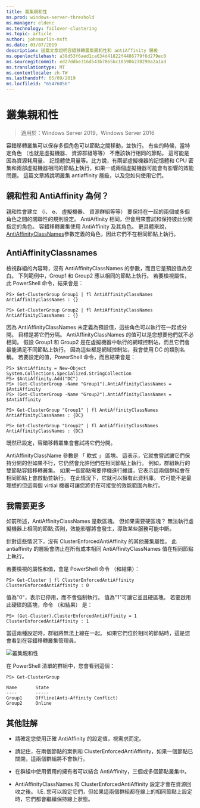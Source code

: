 ```yaml
---
title: 叢集親和性
ms.prod: windows-server-threshold
ms.manager: eldenc
ms.technology: failover-clustering
ms.topic: article
author: johnmarlin-msft
ms.date: 03/07/2019
description: 這篇文章說明容錯移轉叢集親和性和 antiAffinity 層級
ms.openlocfilehash: a38d53f6aed1ca634d41822f4486779f6d279ec0
ms.sourcegitcommit: ed27ddbe316d543b7865bc10590b238290a2a1ad
ms.translationtype: MT
ms.contentlocale: zh-TW
ms.lasthandoff: 05/09/2019
ms.locfileid: "65476056"
---
```

# <a name="cluster-affinity"></a>叢集親和性

> 適用於：Windows Server 2019，Windows Server 2016

容錯移轉叢集可以保存多個角色可以節點之間移動，並執行。  有些的時候，當特定角色 （也就是虛擬機器、 資源群組等等） 不應該執行相同的節點。  這可能是因為資源耗用量、 記憶體使用量等。比方說，有兩部虛擬機器的記憶體和 CPU 密集和兩部虛擬機器相同的節點上執行，如果一或兩個虛擬機器可能會有影響的效能問題。  這篇文章將說明叢集 antiaffinity 層級，以及您如何使用它們。

## <a name="what-is-affinity-and-antiaffinity"></a>親和性和 AntiAffinity 為何？

親和性會建立 （i、 e、 虛擬機器、 資源群組等等） 要保持在一起的兩個或多個角色之間的關聯性的規則設定。  AntiAffinity 相同，但會用來嘗試和保持彼此分開指定的角色。  容錯移轉叢集使用 AntiAffinity 及其角色。  更具體來說， [AntiAffinityClassNames](https://docs.microsoft.com/previous-versions/windows/desktop/mscs/groups-antiaffinityclassnames)參數定義的角色，因此它們不在相同節點上執行。  

## <a name="antiaffinityclassnames"></a>AntiAffinityClassnames

檢視群組的內容時，沒有 AntiAffinityClassNames 的參數，而且它是預設值為空白。  下列範例中，Group1 和 Group2 應以相同的節點上執行。  若要檢視屬性，此 PowerShell 命令，結果會是：

    PS> Get-ClusterGroup Group1 | fl AntiAffinityClassNames
    AntiAffinityClassNames : {}

    PS> Get-ClusterGroup Group2 | fl AntiAffinityClassNames
    AntiAffinityClassNames : {}

因為 AntiAffinityClassNames 未定義為預設值，這些角色可以執行在一起或分開。  目標是將它們分隔。  AntiAffinityClassNames 的值可以是您想要他們就不必相同。  假設 Group1 和 Group2 是在虛擬機器中執行的網域控制站，而且它們會最能滿足不同節點上執行。  因為這些都是網域控制站，我會使用 DC 的類別名稱。  若要設定的值，PowerShell 命令，而且結果會是：

    PS> $AntiAffinity = New-Object System.Collections.Specialized.StringCollection
    PS> $AntiAffinity.Add("DC")
    PS> (Get-ClusterGroup -Name "Group1").AntiAffinityClassNames = $AntiAffinity
    PS> (Get-ClusterGroup -Name "Group2").AntiAffinityClassNames = $AntiAffinity

    PS> Get-ClusterGroup "Group1" | fl AntiAffinityClassNames
    AntiAffinityClassNames : {DC}

    PS> Get-ClusterGroup "Group2" | fl AntiAffinityClassNames
    AntiAffinityClassNames : {DC}

既然已設定，容錯移轉叢集會嘗試將它們分開。  

AntiAffinityClassName 參數是 「 軟式 」 區塊。  這表示，它就會嘗試讓它們保持分開的但如果不行，它仍然會允許他們在相同節點上執行。  例如，群組執行的雙節點容錯移轉叢集。  如果一個節點需要停機進行維護，它表示這兩個群組會在相同節點上會啟動並執行。  在此情況下，它就可以擁有此資料庫。  它可能不是最理想的但這兩個 virtial 機器可讓您將仍在可接受的效能範圍內執行。

## <a name="i-need-more"></a>我需要更多

如前所述，AntiAffinityClassNames 是軟區塊。  但如果需要硬區塊？  無法執行虛擬機器上相同的節點;否則，效能影響將會發生，導致某些服務可能中斷。

針對這些情況下，沒有 ClusterEnforcedAntiAffinity 的其他叢集屬性。  此 antiaffinity 的層級會防止在所有成本相同 AntiAffinityClassNames 值在相同節點上執行。

若要檢視的屬性和值，會是 PowerShell 命令 （和結果）：

    PS> Get-Cluster | fl ClusterEnforcedAntiAffinity
    ClusterEnforcedAntiAffinity : 0

值為"0"，表示已停用，而不會強制執行。  值為"1"可讓它並且硬區塊。  若要啟用此硬碟的區塊，命令 （和結果） 是：

    PS> (Get-Cluster).ClusterEnforcedAntiAffinity = 1
    ClusterEnforcedAntiAffinity : 1

當這兩種設定時，群組將無法上線在一起。  如果它們位於相同的節點時，這是您會看到在容錯移轉叢集管理員。

![叢集親和性](media\Cluster-Affinity\Cluster-Affinity-1.png)

在 PowerShell 清單的群組中，您會看到這個：

    PS> Get-ClusterGroup

    Name       State
    ----       -----
    Group1     Offline(Anti-Affinity Conflict)
    Group2     Online

## <a name="additional-comments"></a>其他註解

- 請確定您使用正確 AntiAffinity 的設定值，視需求而定。
- 請記住，在兩個節點的案例和 ClusterEnforcedAntiAffinity，如果一個節點已關閉，這兩個群組將不會執行。  

- 在群組中使用慣用的擁有者可以結合 AntiAffinity，三個或多個節點叢集中。
- AntiAffinityClassNames 和 ClusterEnforcedAntiAffinity 設定才會在資源回收之後。 I.E. 您可以設定它們，但如果這兩個群組都在線上的相同節點上設定時，它們都會繼續保持線上狀態。



